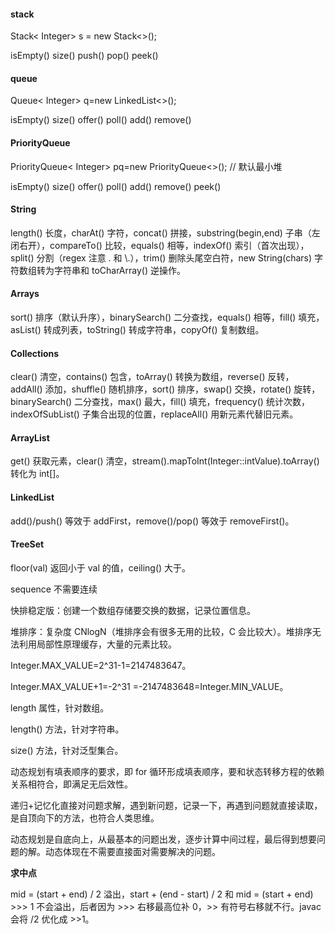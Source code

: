 #### stack

Stack< Integer> s = new Stack<>();

isEmpty() size() push() pop() peek() 

#### queue

Queue< Integer> q=new LinkedList<>();

isEmpty() size() offer() poll() add() remove()

#### PriorityQueue

PriorityQueue< Integer> pq=new PriorityQueue<>();    // 默认最小堆

isEmpty() size() offer() poll() add() remove() peek()

#### String

length() 长度，charAt() 字符，concat() 拼接，substring(begin,end) 子串（左闭右开），compareTo() 比较，equals() 相等，indexOf() 索引（首次出现），split() 分割（regex 注意 . 和 \\.），trim() 删除头尾空白符，new String(chars) 字符数组转为字符串和 toCharArray() 逆操作。

#### Arrays

sort() 排序（默认升序），binarySearch() 二分查找，equals() 相等，fill() 填充，asList() 转成列表，toString() 转成字符串，copyOf() 复制数组。

#### Collections

clear() 清空，contains() 包含，toArray() 转换为数组，reverse() 反转，addAll() 添加，shuffle() 随机排序，sort() 排序，swap() 交换，rotate() 旋转，binarySearch() 二分查找，max() 最大，fill() 填充，frequency() 统计次数，indexOfSubList() 子集合出现的位置，replaceAll() 用新元素代替旧元素。                    

#### ArrayList

get() 获取元素，clear() 清空，stream().mapToInt(Integer::intValue).toArray() 转化为 int[]。

#### LinkedList

add()/push() 等效于 addFirst，remove()/pop() 等效于 removeFirst()。

#### TreeSet

floor(val) 返回小于 val 的值，ceiling() 大于。



sequence 不需要连续

快排稳定版：创建一个数组存储要交换的数据，记录位置信息。

堆排序：复杂度 CNlogN（堆排序会有很多无用的比较，C 会比较大）。堆排序无法利用局部性原理缓存，大量的元素比较。

Integer.MAX_VALUE=2^31-1=2147483647。

Integer.MAX_VALUE+1=-2^31 =-2147483648=Integer.MIN_VALUE。

length 属性，针对数组。

length() 方法，针对字符串。

size() 方法，针对泛型集合。

动态规划有填表顺序的要求，即 for 循环形成填表顺序，要和状态转移方程的依赖关系相符合，即满足无后效性。

递归+记忆化直接对问题求解，遇到新问题，记录一下，再遇到问题就直接读取，是自顶向下的方法，也符合人类思维。

动态规划是自底向上，从最基本的问题出发，逐步计算中间过程，最后得到想要问题的解。动态体现在不需要直接面对需要解决的问题。

**求中点**

mid = (start + end) / 2 溢出，start + (end - start) / 2 和  mid = (start + end) >>> 1 不会溢出，后者因为 >>> 右移最高位补 0，>> 有符号右移就不行。javac 会将 /2 优化成 >>1。